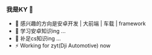### 我是KY 👋

- 🔭 感兴趣的方向是安卓开发 | 大前端 | 车载 | framework
- 🌱 学习安卓知识ing ...
- 🤔 补足cs知识ing ...
- ⚡ Working for zyt(Dji Automotive) now

